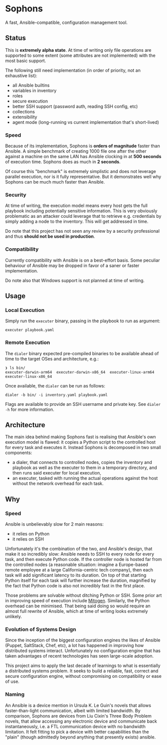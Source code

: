 # Sophons

A fast, Ansible-compatible, configuration management tool.

## Status

This is **extremely alpha state**. At time of writing only file operations are
supported to some extent (some attributes are not implemented) with the most
basic support.

The following still need implementation (in order of priority, not an exhaustive
list):
  * all Ansible builtins
  * variables in inventory
  * roles
  * secure execution
  * better SSH support (password auth, reading SSH config, etc)
  * collections
  * extensibility
  * agent mode (long-running vs current implementation that's short-lived)

### Speed

Because of its implementation, Sophons is **orders of magnitude** faster than
Ansible. A simple benchmark of creating 1000 file one after the other against a
machine on the same LAN has Ansible clocking in at **500 seconds** of execution
time. Sophons does as much in **2 seconds**.

Of course this "benchmark" is extremely simplistic and does not leverage
parallel execution, nor is it fully representative. But it demonstrates well why
Sophons can be much much faster than Ansible.

### Security

At time of writing, the execution model means every host gets the full playbook
including potentially sensitive information. This is very obviously problematic
as an attacker could leverage that to retrieve e.g. credentials by simply adding
a node to the inventory. This will get addressed in time.

Do note that this project has not seen any review by a security professional and
thus **should not be used in production**.

### Compatibility

Currently compatibility with Ansible is on a best-effort basis. Some peculiar
behaviour of Ansible may be dropped in favor of a saner or faster
implementation.

Do note also that Windows support is not planned at time of writing.

## Usage

### Local Execution

Simply run the `executer` binary, passing in the playbook to run as argument:

```shell
executer playbook.yaml
```

### Remote Execution

The `dialer` binary expected pre-compiled binaries to be available ahead of time
to the target OSes and architecture, e.g.:

```shell
❯ ls bin/
executer-darwin-arm64  executer-darwin-x86_64  executer-linux-arm64  executer-linux-x86_64
```

Once available, the `dialer` can be run as follows:

```shell
dialer -b bin/ -i inventory.yaml playbook.yaml
```

Flags are available to provide an SSH username and private key. See `dialer -h`
for more information.

## Architecture

The main idea behind making Sophons fast is realising that Ansible's own
execution model is flawed: it copies a Python script to the controlled host for
every task and executes it. Instead Sophons is decomposed in two small
components:
* a dialer, that connects to controlled nodes, copies the inventory and playbook
  as well as the executer to them in a temporary directory, and then runs said
  executer for local execution,
* an executer, tasked with running the actual operations against the host
  without the network overhead for each task.

## Why

### Speed

Ansible is unbelievably slow for 2 main reasons:
* it relies on Python
* it relies on SSH

Unfortunately it's the combination of the two, and Ansible's design, that make
it so incredibly slow: Ansible needs to SSH to every node for every task,
and then execute Python code. If the controller node is hosted far from the
controlled nodes (a reasonable situation: imagine a Europe-based remote employee
at a large California-centric tech company), then each task will add significant
latency to its duration. On top of that starting Python itself for each task
will further increase the duration, magnified by the fact that Python code is
also not incredibly fast in the first place.

Those problems are solvable without ditching Python or SSH. Some prior art in
improving speed of execution include
[Mitogen](https://mitogen.networkgenomics.com/ansible_detailed.html). Similarly,
the Python overhead can be minimised. That being said doing so would require an
almost full rewrite of Ansible, which at time of writing looks extremely
unlikely.

### Evolution of Systems Design

Since the inception of the biggest configuration engines the likes of Ansible
(Puppet, SaltStack, Chef, etc), a lot has happened in improving how distributed
systems interact. Unfortunately no configuration engine that has taken
advantages of recent technologies has seen large-scale adoption.

This project aims to apply the last decade of learnings to what is essentially a
distributed systems problem. It seeks to build a reliable, fast, correct and
secure configuration engine, without compromising on compatibility or ease of
use.

### Naming

An Ansible is a device mention in Ursula K. Le Guin's novels that allows
faster-than-light communication, albeit with limited bandwidth. By comparison,
Sophons are devices from Liu Cixin's Three Body Problem novels, that allow
accessing any electronic device and communicate back instantaneously, i.e. a FTL
communication device with no bandwidth limitation. It felt fitting to pick a
device with better capabilities than the "plain" (though admittedly beyond
anything that presently exists) ansible.
